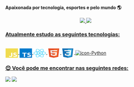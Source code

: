 #### Apaixonada por tecnologia, esportes e pelo mundo 🌎

<div align="center">
  <a href="https://github.com/MarianaDiniz-V">
  <img height="150em" src="https://github-readme-stats.vercel.app/api?username=MarianaDiniz-V&show_icons=true&theme=dracula&include_all_commits=true&count_private=true"/>
  <img height="150em" src="https://github-readme-stats.vercel.app/api/top-langs/?username=MarianaDiniz-V&layout=compact&langs_count=7&theme=dracula"/>
</div>
  
### Atualmente estudo as seguintes tecnologias: 
  
<div style="display: inline_block"><br>
  <img align="center" alt="icon-Js" height="30" width="40" src="https://raw.githubusercontent.com/devicons/devicon/master/icons/javascript/javascript-plain.svg">
  <img align="center" alt="icon-Ts" height="30" width="40" src="https://raw.githubusercontent.com/devicons/devicon/master/icons/typescript/typescript-plain.svg">
  <img align="center" alt="icon-React" height="30" width="40" src="https://raw.githubusercontent.com/devicons/devicon/master/icons/react/react-original.svg">
  <img align="center" alt="icon-HTML" height="30" width="40" src="https://raw.githubusercontent.com/devicons/devicon/master/icons/html5/html5-original.svg">
  <img align="center" alt="icon-CSS" height="30" width="40" src="https://raw.githubusercontent.com/devicons/devicon/master/icons/css3/css3-original.svg">
  <img align="center" alt="icon-Python" height="40" width="40" src="https://cdn.icon-icons.com/icons2/2107/PNG/512/file_type_angular_icon_130754.png">
</div>
  
 ### 😊 Você pode me encontrar nas seguintes redes:
 
<div> 
  <a href = "mailto:marianadiniz.v@gmail.com"><img src="https://img.shields.io/badge/-Gmail-%23333?style=for-the-badge&logo=gmail&logoColor=white" target="_blank"></a>
  <a href="https://www.linkedin.com/in/mariana-dinizv/" target="_blank"><img src="https://img.shields.io/badge/-LinkedIn-%230077B5?style=for-the-badge&logo=linkedin&logoColor=white" target="_blank"></a>  
</div>
